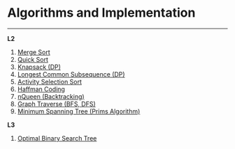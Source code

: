 # Algorithms and Implementation 
____  

**L2**  
1. [Merge Sort](L2/merge_sort.c)  
2. [Quick Sort](L2/quick_sort.c)  
3. [Knapsack (DP)](L2/knapsack.c)  
4. [Longest Common Subsequence (DP)](L2/lcs.cpp)  
5. [Activity Selection Sort](L2/activity_selection_sort.c)  
6. [Haffman Coding](L2/huffman_coding.cpp)  
7. [nQueen (Backtracking)](L2/nqueen.cpp)  
8. [Graph Traverse (BFS, DFS)](L2/bfs_dfs.cpp)  
9. [Minimum Spanning Tree (Prims Algorithm)](L2/mst_prims.cpp)  


**L3**  
1. [Optimal Binary Search Tree](L3/obst.c)  



